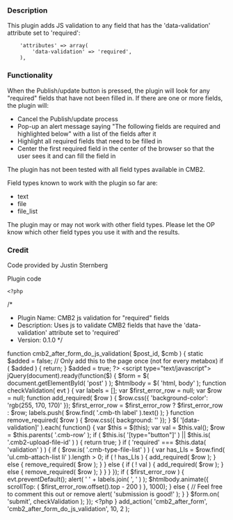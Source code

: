 ### Description
This plugin adds JS validation to any field that has the 'data-validation' attribute set to 'required':

		'attributes' => array(
			'data-validation' => 'required',
		),

### Functionality

When the Publish/update button is pressed, the plugin will look for any "required" fields that have not been filled in. If there are one or more fields, the plugin will:
* Cancel the Publish/update process
* Pop-up an alert message saying "The following fields are required and highlighted below" with a list of the fields after it
* Highlight all required fields that need to be filled in
* Center the first required field in the center of the browser so that the user sees it and can fill the field in

The plugin has not been tested with all field types available in CMB2.

Field types known to work with the plugin so far are:

* text
* file
* file_list

The plugin may or may not work with other field types. Please let the OP know which other field types you use it with and the results. 

### Credit
Code provided by Justin Sternberg


Plugin code

    <?php

/*
 * Plugin Name: CMB2 js validation for "required" fields
 * Description: Uses js to validate CMB2 fields that have the 'data-validation' attribute set to 'required'
 * Version: 0.1.0
 */


function cmb2_after_form_do_js_validation( $post_id, $cmb ) {
	static $added = false;
	// Only add this to the page once (not for every metabox)
	if ( $added ) {
		return;
	}
	$added = true;
	?>
	<script type="text/javascript">
	jQuery(document).ready(function($) {
		$form = $( document.getElementById( 'post' ) );
		$htmlbody = $( 'html, body' );
		function checkValidation( evt ) {
			var labels = [];
			var $first_error_row = null;
			var $row = null;
			function add_required( $row ) {
				$row.css({ 'background-color': 'rgb(255, 170, 170)' });
				$first_error_row = $first_error_row ? $first_error_row : $row;
				labels.push( $row.find( '.cmb-th label' ).text() );
			}
			function remove_required( $row ) {
				$row.css({ background: '' });
			}
			$( '[data-validation]' ).each( function() {
				var $this = $(this);
				var val = $this.val();
				$row = $this.parents( '.cmb-row' );
				if ( $this.is( '[type="button"]' ) || $this.is( '.cmb2-upload-file-id' ) ) {
					return true;
				}
				if ( 'required' === $this.data( 'validation' ) ) {
					if ( $row.is( '.cmb-type-file-list' ) ) {
						var has_LIs = $row.find( 'ul.cmb-attach-list li' ).length > 0;
						if ( ! has_LIs ) {
							add_required( $row );
						} else {
							remove_required( $row );
						}
					} else {
						if ( ! val ) {
							add_required( $row );
						} else {
							remove_required( $row );
						}
					}
				}
			});
			if ( $first_error_row ) {
				evt.preventDefault();
				alert( '<?php _e( 'The following fields are required and highlighted below:', 'cmb2' ); ?> ' + labels.join( ', ' ) );
				$htmlbody.animate({
					scrollTop: ( $first_error_row.offset().top - 200 )
				}, 1000);
			} else {
				// Feel free to comment this out or remove
				alert( 'submission is good!' );
			}
		}
		$form.on( 'submit', checkValidation );
	});
	</script>
	<?php
}
add_action( 'cmb2_after_form', 'cmb2_after_form_do_js_validation', 10, 2 );


















